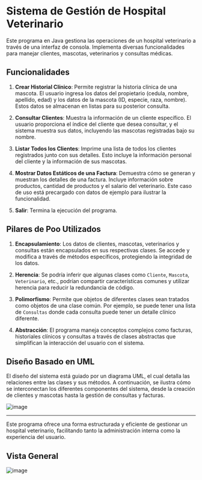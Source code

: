 # Sistema de Gestión de Hospital Veterinario

Este programa en Java gestiona las operaciones de un hospital veterinario a través de una interfaz de consola. Implementa diversas funcionalidades para manejar clientes, mascotas, veterinarios y consultas médicas.

## Funcionalidades

1. **Crear Historial Clínico**: Permite registrar la historia clínica de una mascota. El usuario ingresa los datos del propietario (cedula, nombre, apellido, edad) y los datos de la mascota (ID, especie, raza, nombre). Estos datos se almacenan en listas para su posterior consulta.

2. **Consultar Clientes**: Muestra la información de un cliente específico. El usuario proporciona el índice del cliente que desea consultar, y el sistema muestra sus datos, incluyendo las mascotas registradas bajo su nombre.

3. **Listar Todos los Clientes**: Imprime una lista de todos los clientes registrados junto con sus detalles. Esto incluye la información personal del cliente y la información de sus mascotas.

4. **Mostrar Datos Estáticos de una Factura**: Demuestra cómo se generan y muestran los detalles de una factura. Incluye información sobre productos, cantidad de productos y el salario del veterinario. Este caso de uso está precargado con datos de ejemplo para ilustrar la funcionalidad.

5. **Salir**: Termina la ejecución del programa.

## Pilares de Poo Utilizados

1. **Encapsulamiento**: Los datos de clientes, mascotas, veterinarios y consultas están encapsulados en sus respectivas clases. Se accede y modifica a través de métodos específicos, protegiendo la integridad de los datos.

2. **Herencia**: Se podría inferir que algunas clases como `Cliente`, `Mascota`, `Veterinario`, etc., podrían compartir características comunes y utilizar herencia para reducir la redundancia de código.

3. **Polimorfismo**: Permite que objetos de diferentes clases sean tratados como objetos de una clase común. Por ejemplo, se puede tener una lista de `Consultas` donde cada consulta puede tener un detalle clínico diferente.

4. **Abstracción**: El programa maneja conceptos complejos como facturas, historiales clínicos y consultas a través de clases abstractas que simplifican la interacción del usuario con el sistema.

## Diseño Basado en UML

El diseño del sistema está guiado por un diagrama UML, el cual detalla las relaciones entre las clases y sus métodos. A continuación, se ilustra cómo se interconectan los diferentes componentes del sistema, desde la creación de clientes y mascotas hasta la gestión de consultas y facturas.

![image](https://github.com/user-attachments/assets/00f7a818-084f-4783-a197-b711516f94a5)


---

Este programa ofrece una forma estructurada y eficiente de gestionar un hospital veterinario, facilitando tanto la administración interna como la experiencia del usuario.

## Vista General

![image](https://github.com/user-attachments/assets/fd730ed7-721a-4fdf-b2ff-3834dfe48d8f)
